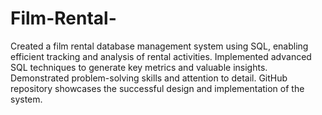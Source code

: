 # Film-Rental-
Created a film rental database management system using SQL, enabling efficient tracking and analysis of rental activities. Implemented advanced SQL techniques to generate key metrics and valuable insights. Demonstrated problem-solving skills and attention to detail. GitHub repository showcases the successful design and implementation of the system.

